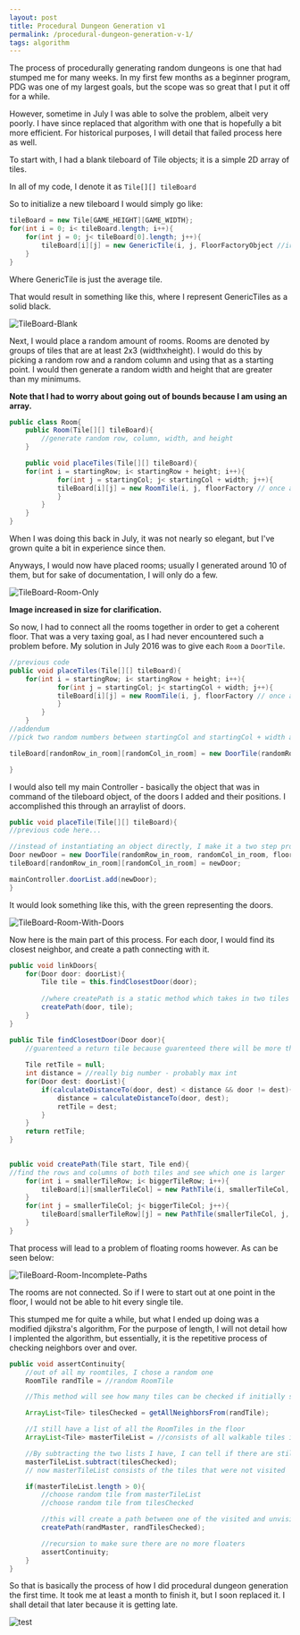 ```yaml
---
layout: post
title: Procedural Dungeon Generation v1
permalink: /procedural-dungeon-generation-v-1/
tags: algorithm
---
```


The process of procedurally generating random dungeons is one that had stumped me for many weeks. In my first few months as a beginner program, PDG was one of my largest goals, but the scope was so great that I put it off for a while. 

However, sometime in July I was able to solve the problem, albeit very poorly. I have since replaced that algorithm with one that is hopefully a bit more efficient. For historical purposes, I will detail that failed process here as well.

To start with, I had a blank tileboard of Tile objects; it is a simple 2D array of tiles. 

In all of my code, I denote it as ```Tile[][] tileBoard```

So to initialize a new tileboard I would simply go like:

```java
tileBoard = new Tile[GAME_HEIGHT][GAME_WIDTH};
for(int i = 0; i< tileBoard.length; i++){
	for(int j = 0; j< tileBoard[0].length; j++){
		tileBoard[i][j] = new GenericTile(i, j, FloorFactoryObject //irrelevant as of now
	}
}
```
Where GenericTile is just the average tile. 

That would result in something like this, where I represent GenericTiles as a solid black. 

![TileBoard-Blank](https://raw.githubusercontent.com/CTrando/CTrando.github.io/master/images/pdg-blank-tileboard.PNG)

Next, I would place a random amount of rooms. Rooms are denoted by groups of tiles that are at least 2x3 (widthxheight). I would do this by picking a random row and a random column and using that as a starting point. I would then generate a random width and height that are greater than my minimums. 

**Note that I had to worry about going out of bounds because I am using an array.**

```java
public class Room{
	public Room(Tile[][] tileBoard){
		//generate random row, column, width, and height		
	}

	public void placeTiles(Tile[][] tileBoard){
	for(int i = startingRow; i< startingRow + height; i++){
			for(int j = startingCol; j< startingCol + width; j++){
			tileBoard[i][j] = new RoomTile(i, j, floorFactory // once again, don't worry about this object)
			}
		}	
	}
} 
```
When I was doing this back in July, it was not nearly so elegant, but I've grown quite a bit in experience since then.

Anyways, I would now have placed rooms; usually I generated around 10 of them, but for sake of documentation, I will only do a few. 

![TileBoard-Room-Only](https://raw.githubusercontent.com/CTrando/CTrando.github.io/master/images/pdgtileboardonlyrooms.PNG)	

**Image increased in size for clarification.**

So now, I had to connect all the rooms together in order to get a coherent floor. That was a very taxing goal, as I had never encountered such a problem before. My solution in July 2016 was to give each ```Room``` a ```DoorTile```.

```java
//previous code
public void placeTiles(Tile[][] tileBoard){
	for(int i = startingRow; i< startingRow + height; i++){
			for(int j = startingCol; j< startingCol + width; j++){
			tileBoard[i][j] = new RoomTile(i, j, floorFactory // once again, don't worry about this object)
			}
		}	
	}
//addendum
//pick two random numbers between startingCol and startingCol + width and startingRow and startingRow + height. 

tileBoard[randomRow_in_room][randomCol_in_room] = new DoorTile(randomRow_in_room, randomCol_in_room, floorFactory //every time this object is mentioned, it is outside the scope of this documentation as of Jan. 2017);

}
```

I would also tell my main Controller - basically the object that was in command of the tileboard object, of the doors I added and their positions. I accomplished this through an arraylist of doors. 

```java
public void placeTile(Tile[][] tileBoard){
//previous code here...

//instead of instantiating an object directly, I make it a two step process so I can add to my list
Door newDoor = new DoorTile(randomRow_in_room, randomCol_in_room, floorFactory);
tileBoard[randomRow_in_room][randomCol_in_room] = newDoor;

mainController.doorList.add(newDoor);
}
```
It would look something like this, with the green representing the doors.

![TileBoard-Room-With-Doors](https://raw.githubusercontent.com/CTrando/CTrando.github.io/master/images/pdgtileboardroomwithdoors.PNG)

Now here is the main part of this process. For each door, I would find its closest neighbor, and create a path connecting with it. 

```java 
public void linkDoors{
	for(Door door: doorList){
		Tile tile = this.findClosestDoor(door);
		
		//where createPath is a static method which takes in two tiles and makes a path between them 
		createPath(door, tile);
	}
}

public Tile findClosestDoor(Door door){
	//guarenteed a return tile because guarenteed there will be more than 1 door because guarenteed there will be more than 1 room
	
	Tile retTile = null;
	int distance = //really big number - probably max int
	for(Door dest: doorList){
		if(calculateDistanceTo(door, dest) < distance && door != dest){
			distance = calculateDistanceTo(door, dest);
			retTile = dest;
		}
	}
	return retTile;
}
	

public void createPath(Tile start, Tile end){
//find the rows and columns of both tiles and see which one is larger
	for(int i = smallerTileRow; i< biggerTileRow; i++){
		tileBoard[i][smallerTileCol] = new PathTile(i, smallerTileCol, floorFactory);
	}
	for(int j = smallerTileCol; j< biggerTileCol; j++){
		tileBoard[smallerTileRow][j] = new PathTile(smallerTileCol, j, floorFactory);
	}
}
```

That process will lead to a problem of floating rooms however. As can be seen below:

<!--![TileBoard-Room-Incomplete-Paths]({{site.baseurl}}/images/pdgtileboardroomsincompletepaths.png)-->	     

![TileBoard-Room-Incomplete-Paths](https://raw.githubusercontent.com/CTrando/CTrando.github.io/master/images/pdgtileboardroomsincompletepaths.PNG)

The rooms are not connected. So if I were to start out at one point in the floor, I would not be able to hit every single tile. 

This stumped me for quite a while, but what I ended up doing was a modified djikstra's algorithm, For the purpose of length, I will not detail how I implented the algorithm, but essentially, it is the repetitive process of checking neighbors over and over. 

```java
public void assertContinuity{
	//out of all my roomtiles, I chose a random one
	RoomTile randTile = //random RoomTile

	//This method will see how many tiles can be checked if initially started from randTile. The algorithm will first check randTiles neighbors, then its neighbors neighbors. If the neighbors are RoomTiles or PathTiles or any walkable tile, then it will add it to the list of tilesChecked. If not, it will do nothing. 

	ArrayList<Tile> tilesChecked = getAllNeighborsFrom(randTile);

	//I still have a list of all the RoomTiles in the floor
	ArrayList<Tile> masterTileList = //consists of all walkable tiles in the floor

	//By subtracting the two lists I have, I can tell if there are still more tiles that can be walked on that have not been hit
	masterTileList.subtract(tilesChecked);
	// now masterTileList consists of the tiles that were not visited 

	if(masterTileList.length > 0){
		//choose random tile from masterTileList
		//choose random tile from tilesChecked

		//this will create a path between one of the visited and unvisited tiles
		createPath(randMaster, randTilesChecked);

		//recursion to make sure there are no more floaters
		assertContinuity;
	}	
}
```

So that is basically the process of how I did procedural dungeon generation the first time. It took me at least a month to finish it, but I soon replaced it. I shall detail that later because it is getting late.


![test](https://raw.githubusercontent.com/CTrando/CTrando.github.io/master/images/pdgfinaltileboard.PNG)

